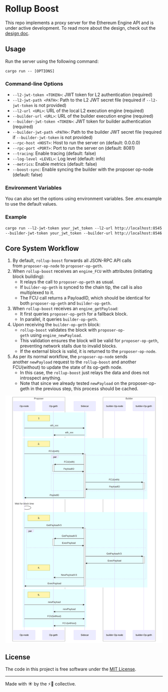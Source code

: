 # Rollup Boost

This repo implements a proxy server for the Ethereum Engine API and is under active development. To read more about the design, check out the [design doc](https://github.com/ethereum-optimism/design-docs/pull/86).


## Usage

Run the server using the following command:

```
cargo run -- [OPTIONS]
```

### Command-line Options

- `--l2-jwt-token <TOKEN>`: JWT token for L2 authentication (required)
- `--l2-jwt-path <PATH>`: Path to the L2 JWT secret file (required if `--l2-jwt-token` is not provided)
- `--l2-url <URL>`: URL of the local L2 execution engine (required)
- `--builder-url <URL>`: URL of the builder execution engine (required)
- `--builder-jwt-token <TOKEN>`: JWT token for builder authentication (required)
- `--builder-jwt-path <PATH>`: Path to the builder JWT secret file (required if `--builder-jwt-token` is not provided)
- `--rpc-host <HOST>`: Host to run the server on (default: 0.0.0.0)
- `--rpc-port <PORT>`: Port to run the server on (default: 8081)
- `--tracing`: Enable tracing (default: false)
- `--log-level <LEVEL>`: Log level (default: info)
- `--metrics`: Enable metrics (default: false)
- `--boost-sync`: Enable syncing the builder with the proposer op-node (default: false)

### Environment Variables

You can also set the options using environment variables. See .env.example to use the default values.

### Example

```
cargo run --l2-jwt-token your_jwt_token --l2-url http://localhost:8545 --builder-jwt-token your_jwt_token --builder-url http://localhost:8546
```

## Core System Workflow

1. By default, `rollup-boost` forwards all JSON-RPC API calls from `proposer-op-node` to `proposer-op-geth`.
2. When `rollup-boost` receives an `engine_FCU` with attributes (initiating block building):
    - It relays the call to `proposer-op-geth` as usual.
    - If `builder-op-geth` is synced to the chain tip, the call is also multiplexed to it.
    - The FCU call returns a PayloadID, which should be identical for both `proposer-op-geth` and `builder-op-geth`.
3. When `rollup-boost` receives an `engine_getPayload`:
    - It first queries `proposer-op-geth` for a fallback block.
    - In parallel, it queries `builder-op-geth`.
4. Upon receiving the `builder-op-geth` block:
    - `rollup-boost` validates the block with `proposer-op-geth` using `engine_newPayload`.
    - This validation ensures the block will be valid for `proposer-op-geth`, preventing network stalls due to invalid blocks.
    - If the external block is valid, it is returned to the `proposer-op-node`.
5. As per its normal workflow, the `proposer-op-node` sends another `newPayload` request to the `rollup-boost` and another FCU(without) to update the state of its op-geth node.
    - In this case, the `rollup-boost` just relays the data and does not introspect anything.
    - Note that since we already tested `newPayload` on the proposer-op-geth in the previous step, this process should be cached. 

![Workflow Diagram](/assets/workflow.svg)

## License
The code in this project is free software under the [MIT License](/LICENSE).

---

Made with ☀️ by the ⚡🤖 collective.

